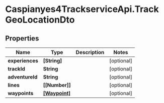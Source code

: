 # Caspianyes4TrackserviceApi.TrackGeoLocationDto

## Properties
Name | Type | Description | Notes
------------ | ------------- | ------------- | -------------
**experiences** | **[String]** |  | [optional] 
**trackId** | **String** |  | [optional] 
**adventureId** | **String** |  | [optional] 
**lines** | **[[Number]]** |  | [optional] 
**waypoints** | [**[Waypoint]**](Waypoint.md) |  | [optional] 

